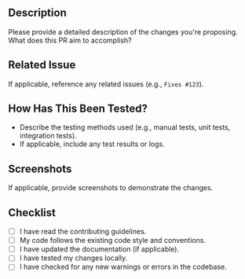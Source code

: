 ## Description

Please provide a detailed description of the changes you're proposing. What does this PR aim to accomplish?

## Related Issue

If applicable, reference any related issues (e.g., `Fixes #123`).

## How Has This Been Tested?

- Describe the testing methods used (e.g., manual tests, unit tests, integration tests).
- If applicable, include any test results or logs.

## Screenshots

If applicable, provide screenshots to demonstrate the changes.

## Checklist

- [ ] I have read the contributing guidelines.
- [ ] My code follows the existing code style and conventions.
- [ ] I have updated the documentation (if applicable).
- [ ] I have tested my changes locally.
- [ ] I have checked for any new warnings or errors in the codebase.
